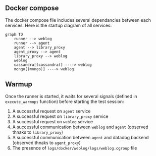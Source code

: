 ## Docker compose

The docker compose file includes several dependancies between each services. Here is the startup diagram of all services:

```mermaid
graph TD
    runner --> weblog
    runner --> agent 
    agent --> library_proxy
    agent_proxy --> agent
    library_proxy --> weblog
    weblog
    cassandra[(cassandra)] ----> weblog 
    mongo[(mongo)] ----> weblog 
```

## Warmup

Once the runner is started, it waits for several signals (defined in `execute_warmups` function) before starting the test session: 

1. A successful request on `agent` service
2. A successful request on `library_proxy` service
3. A successful request on `weblog` service
4. A successful communication between `weblog` and `agent` (observed thnaks to `library_proxy`)
5. A successful communication between `agent` and datadog backend (observed thnaks to `agent_proxy`)
6. The presence of `logs/docker/weblog/logs/weblog.cgroup` file
